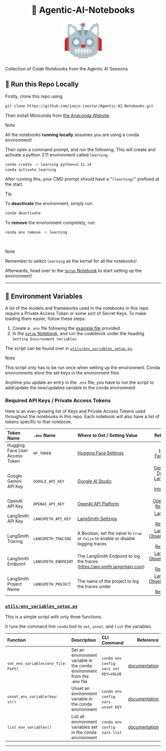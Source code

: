 <h1 align="center">🤖 Agentic-AI-Notebooks</h1>

<p align="center">
    <img src=".assets/pixrobocar.png" alt="robocar" title="robocar" width="128" >
</p>

Collection of Colab Notebooks from the Agentic AI Sessions

## 🏃 Run this Repo Locally

Firstly, clone this repo using

```bash
git clone https://github.com/joejo-joestar/Agentic-AI-Notebooks.git
```

Then install Miniconda from [the Anaconda Website](https://docs.anaconda.com/miniconda/install/).

> [!NOTE]
> All the notebooks **running locally** assumes you are using a conda environment!

Then open a command prompt, and run the following. This will create and activate a python 3.11 environment called `learning`.

```bash
conda create -n learning python=3.11.14
conda activate learning
```

After running this, your CMD prompt should have a "`(learning)`" prefixed at the start.

> [!TIP]
> To **deactivate** the environment, simply run:
>
> ```bash
> conda deactivate
> ```
>
> To **remove** the environment completely, run:
>
> ```bash
> conda env remove -n learning
> ```

<br/>

> [!NOTE]
> Remember to select `learning` as the kernel for all the notebooks!

Afterwards, head over to the [`Setup` Notebook](.Setup.ipynb) to start setting up the environment!

---

## 🔑 Environment Variables

A lot of the models and frameworks used in the notebooks in this repo require a Private Access Token or some sort of Secret Keys.
To make loading them easier, follow these steps:

1. Create a `.env` file following the [example file](.env.example) provided.
2. In the [`Setup` Notebook](.Setup.ipynb), and run the codeblock under the heading `Setting Environment Variables`

The script can be found over in [`utils/env_variables_setup.py`](utils/env_variables_setup.py).

> [!NOTE]
> This script only has to be run once when setting up the environment. Conda environments store the set keys in the environment files
>
> Anytime you update an entry in the `.env` file, you have to run the script to add/update the new/updated variable to the conda environment

### Required API Keys / Private Access Tokens

Here is an ever-growing list of Keys and Private Access Tokens used throughout the notebooks in this repo. Each notebook will also have a list of tokens specific to that notebook.

| Token Name                     | `.env` Name          | Where to Get / Setting Value                                                      |                                                                                                                                                                        Reference |
| :----------------------------- | :------------------- | :-------------------------------------------------------------------------------- | -------------------------------------------------------------------------------------------------------------------------------------------------------------------------------: |
| Hugging Face User Access Token | `HF_TOKEN`           | [Hugging Face Settings](https://huggingface.co/settings/tokens)                   |                                                                                                                                 [Hugging Face Docs](https://huggingface.co/docs) |
| Google Gemini API Key          | `GOOGLE_API_KEY`     | [Google AI Studio](https://aistudio.google.com/api-keys)                          | [Gemini API Docs](https://ai.google.dev/gemini-api/docs/quickstart) and [LangChain Google Integration Docs](https://docs.langchain.com/oss/python/integrations/providers/google) |
| OpenAI API Key                 | `OPENAI_API_KEY`     | [OpenAI API Platform](https://platform.openai.com/settings/organization/api-keys) |                                                                                              [OpenAI API Reference](https://platform.openai.com/docs/api-reference/introduction) |
| LangSmith API Key              | `LANGSMITH_API_KEY`  | [LangSmith Settings](https://smith.langchain.com/settings)                        |                                                                                                             [LangSmith API Reference](https://docs.langchain.com/langsmith/home) |
| LangSmith Tracing              | `LANGSMITH_TRACING`  | A Boolean, set the value to `true` or `false` to enable or disable logging traces |                                                                           [LangSmith Observability API Reference](https://docs.langchain.com/langsmith/observability-quickstart) |
| LangSmith Endpoint             | `LANGSMITH_ENDPOINT` | The LangSmith Endpoint to log the traces (<https://api.smith.langchain.com>)      |                                                                           [LangSmith Observability API Reference](https://docs.langchain.com/langsmith/observability-quickstart) |
| LangSmith Project Name         | `LANGSMITH_PROJECT`  | The name of the project to log the traces under                                   |                                                                           [LangSmith Observability API Reference](https://docs.langchain.com/langsmith/observability-quickstart) |

### [`utils/env_variables_setup.py`](utils/env_variables_setup.py)

This is a simple script with only three functions.

It runs the command line `conda` tool to `set`, `unset`, and `list` the variables.

| Function                            | Description                                                             | CLI Command                           |                                                                                           Reference |
| :---------------------------------- | :---------------------------------------------------------------------- | :------------------------------------ | --------------------------------------------------------------------------------------------------: |
| `set_env_variables(env_file: Path)` | Set an environment variable in the conda environment from the .env file | `conda env config vars set KEY=VALUE` |   [documentation](https://docs.conda.io/projects/conda/en/stable/commands/env/config/vars/set.html) |
| `unset_env_variable(key: str)`      | Unset an environment variable in the conda environment                  | `conda env config vars unset KEY`     | [documentation](https://docs.conda.io/projects/conda/en/stable/commands/env/config/vars/unset.html) |
| `list_env_variables()`              | List all environment variables set in the conda environment             | `conda env config vars list`          |  [documentation](https://docs.conda.io/projects/conda/en/stable/commands/env/config/vars/list.html) |

---
